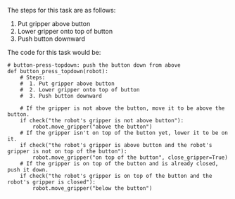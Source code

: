 

The steps for this task are as follows:

1. Put gripper above button 
2. Lower gripper onto top of button
3. Push button downward 

The code for this task would be: 

```
# button-press-topdown: push the button down from above
def button_press_topdown(robot):
    # Steps:
    #  1. Put gripper above button 
    #  2. Lower gripper onto top of button
    #  3. Push button downward 

    # If the gripper is not above the button, move it to be above the button.
    if check("the robot's gripper is not above button"):
        robot.move_gripper("above the button")
    # If the gripper isn't on top of the button yet, lower it to be on it.
    if check("the robot's gripper is above button and the robot's gripper is not on top of the button"):
        robot.move_gripper("on top of the button", close_gripper=True)
    # If the gripper is on top of the button and is already closed, push it down.
    if check("the robot's gripper is on top of the button and the robot's gripper is closed"):
        robot.move_gripper("below the button")
```